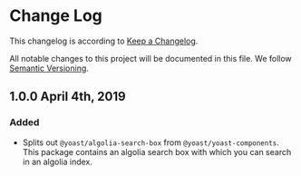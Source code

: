 # Change Log

This changelog is according to [Keep a Changelog](http://keepachangelog.com).

All notable changes to this project will be documented in this file.
We follow [Semantic Versioning](http://semver.org/).

## 1.0.0 April 4th, 2019
### Added

* Splits out `@yoast/algolia-search-box` from `@yoast/yoast-components`. This package contains an algolia search box with which you can search in an algolia index. 

